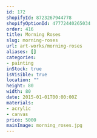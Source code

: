 ```yaml
---
id: 172
shopifyId: 8723267944778
shopifyOptionId: 47772440265034
order: 416
title: Morning Roses
slug: morning-roses
url: art-works/morning-roses
aliases: []
categories:
- painting
inStock: true
isVisible: true
location: ""
height: 80
width: 80
date: 2015-01-01T00:00:00Z
materials:
- acrylic
- canvas
price: 5000
mainImage: morning_roses.jpg
---
```

